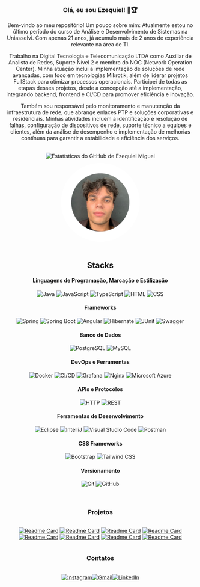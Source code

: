 <!-- Topo -->
<div align="center" class="sub-titulo">
    <h3>Olá, eu sou Ezequiel! 🚀🏆</h3>
</div>

<p align="center">
    Bem-vindo ao meu repositório! Um pouco sobre mim: Atualmente estou no último período do curso de Análise e Desenvolvimento de Sistemas na Uniasselvi. Com apenas 21 anos, já acumulo mais de 2 anos de experiência relevante na área de TI.
</p>

<p align="center">
    Trabalho na Digital Tecnologia e Telecomunicação LTDA como Auxiliar de Analista de Redes, Suporte Nível 2 e membro do NOC (Network Operation Center). Minha atuação inclui a implementação de soluções de rede avançadas, com foco em tecnologias Mikrotik, além de liderar projetos FullStack para otimizar processos operacionais. Participei de todas as etapas desses projetos, desde a concepção até a implementação, integrando backend, frontend e CI/CD para promover eficiência e inovação.
</p>

<p align="center">
    Também sou responsável pelo monitoramento e manutenção da infraestrutura de rede, que abrange enlaces PTP e soluções corporativas e residenciais. Minhas atividades incluem a identificação e resolução de falhas, configuração de dispositivos de rede, suporte técnico a equipes e clientes, além da análise de desempenho e implementação de melhorias contínuas para garantir a estabilidade e eficiência dos serviços.
</p>

<br>

<div align="center">
    <!-- Estatísticas do GitHub -->
    <img src="https://github-readme-stats.vercel.app/api?username=Ki3lMigu3l&show_icons=true&theme=dark" alt="Estatísticas do GitHub de Ezequiel Miguel" />
    <!-- Imagem de perfil -->
    <img src="assets/perfil-ki3lmigu3l.png" alt="Foto de perfil de Ezequiel Miguel" width="210" height="210" style="border-radius: 50%; margin-top: 10px;">
</div>

<!-- Stacks -->
<div align="center">
    <br>
    <h2 align="center">Stacks</h2>
        <h4>Linguagens de Programação, Marcação e Estilização</h4>
        <img width="50" src="https://user-images.githubusercontent.com/25181517/117201156-9a724800-adec-11eb-9a9d-3cd0f67da4bc.png" alt="Java" title="Java"/>
        <img width="50" src="https://user-images.githubusercontent.com/25181517/117447155-6a868a00-af3d-11eb-9cfe-245df15c9f3f.png" alt="JavaScript" title="JavaScript"/>
        <img width="50" src="https://user-images.githubusercontent.com/25181517/183890598-19a0ac2d-e88a-4005-a8df-1ee36782fde1.png" alt="TypeScript" title="TypeScript"/>
        <img width="50" src="https://user-images.githubusercontent.com/25181517/192158954-f88b5814-d510-4564-b285-dff7d6400dad.png" alt="HTML" title="HTML"/>
        <img width="50" src="https://user-images.githubusercontent.com/25181517/183898674-75a4a1b1-f960-4ea9-abcb-637170a00a75.png" alt="CSS" title="CSS"/>
        <h4 class="titulo-stacks">Frameworks</h4>
        <img width="50" src="https://user-images.githubusercontent.com/25181517/117201470-f6d56780-adec-11eb-8f7c-e70e376cfd07.png" alt="Spring" title="Spring"/>
        <img width="50" src="https://user-images.githubusercontent.com/25181517/183891303-41f257f8-6b3d-487c-aa56-c497b880d0fb.png" alt="Spring Boot" title="Spring Boot"/>
        <img width="50" src="https://user-images.githubusercontent.com/25181517/183890595-779a7e64-3f43-4634-bad2-eceef4e80268.png" alt="Angular" title="Angular"/>
        <img width="50" src="https://user-images.githubusercontent.com/25181517/117207493-49665200-adf4-11eb-808e-a9c0fcc2a0a0.png" alt="Hibernate" title="Hibernate"/>
        <img width="50" src="https://user-images.githubusercontent.com/25181517/117533873-484d4480-afef-11eb-9fad-67c8605e3592.png" alt="JUnit" title="JUnit"/>
        <img width="50" src="https://user-images.githubusercontent.com/25181517/186711335-a3729606-5a78-4496-9a36-06efcc74f800.png" alt="Swagger" title="Swagger"/>
        <h4 class="titulo-stacks">Banco de Dados</h4>
        <img width="50" src="https://user-images.githubusercontent.com/25181517/117208740-bfb78400-adf5-11eb-97bb-09072b6bedfc.png" alt="PostgreSQL" title="PostgreSQL"/>
        <img width="50" src="https://user-images.githubusercontent.com/25181517/183896128-ec99105a-ec1a-4d85-b08b-1aa1620b2046.png" alt="MySQL" title="MySQL"/>
        <h4 class="titulo-stacks">DevOps e Ferramentas</h4>
        <img width="50" src="https://user-images.githubusercontent.com/25181517/117207330-263ba280-adf4-11eb-9b97-0ac5b40bc3be.png" alt="Docker" title="Docker"/>
        <img width="50" src="https://user-images.githubusercontent.com/25181517/183868728-b2e11072-00a5-47e2-8a4e-4ebbb2b8c554.png" alt="CI/CD" title="CI/CD"/>
        <img width="50" src="https://user-images.githubusercontent.com/25181517/182534075-4962068b-4407-46c2-ac67-ddcb86af30cc.png" alt="Grafana" title="Grafana"/>
        <img width="50" src="https://user-images.githubusercontent.com/25181517/183345125-9a7cd2e6-6ad6-436f-8490-44c903bef84c.png" alt="Nginx" title="Nginx"/>
        <img width="50" src="https://user-images.githubusercontent.com/25181517/183911544-95ad6ba7-09bf-4040-ac44-0adafedb9616.png" alt="Microsoft Azure" title="Microsoft Azure"/>
        <h4 class="titulo-stacks">APIs e Protocólos</h4>
        <img width="50" src="https://user-images.githubusercontent.com/25181517/192107854-765620d7-f909-4953-a6da-36e1ef69eea6.png" alt="HTTP" title="HTTP"/>
        <img width="50" src="https://user-images.githubusercontent.com/25181517/192107858-fe19f043-c502-4009-8c47-476fc89718ad.png" alt="REST" title="REST"/>
        <h4 class="titulo-stacks">Ferramentas de Desenvolvimento</h4>
        <img width="50" src="https://user-images.githubusercontent.com/25181517/192108892-6e9b5cdf-4e35-4a70-ad9a-801a93a07c1c.png" alt="Eclipse" title="Eclipse"/>
        <img width="50" src="https://user-images.githubusercontent.com/25181517/192108890-200809d1-439c-4e23-90d3-b090cf9a4eea.png" alt="IntelliJ" title="IntelliJ"/>
        <img width="50" src="https://user-images.githubusercontent.com/25181517/192108891-d86b6220-e232-423a-bf5f-90903e6887c3.png" alt="Visual Studio Code" title="Visual Studio Code"/>
        <img width="50" src="https://user-images.githubusercontent.com/25181517/192109061-e138ca71-337c-4019-8d42-4792fdaa7128.png" alt="Postman" title="Postman"/>
        <h4 class="titulo-stacks">CSS Frameworks</h4>
        <img width="50" src="https://user-images.githubusercontent.com/25181517/183898054-b3d693d4-dafb-4808-a509-bab54cf5de34.png" alt="Bootstrap" title="Bootstrap"/>
        <img width="50" src="https://user-images.githubusercontent.com/25181517/202896760-337261ed-ee92-4979-84c4-d4b829c7355d.png" alt="Tailwind CSS" title="Tailwind CSS"/>
        <h4 class="titulo-stacks">Versionamento</h4>
        <img width="50" src="https://user-images.githubusercontent.com/25181517/192108372-f71d70ac-7ae6-4c0d-8395-51d8870c2ef0.png" alt="Git" title="Git"/>
        <img width="50" src="https://user-images.githubusercontent.com/25181517/192108374-8da61ba1-99ec-41d7-80b8-fb2f7c0a4948.png" alt="GitHub" title="GitHub"/>
</div>
<br>

<!-- Projetos -->
<br>

<h3 align="center">Projetos</h3>
<div align="center" style="display: flex; justify-content: center; gap: 100px;">
    
[![Readme Card](https://github-readme-stats.vercel.app/api/pin/?username=Ki3lMigu3l&repo=Arrays-Collections-Java&theme=dark)](https://github.com/Ki3lMigu3l/Arrays-Collections-Java)
[![Readme Card](https://github-readme-stats.vercel.app/api/pin/?username=Ki3lMigu3l&repo=Campo-Minado-Junit-Java&theme=dark)](https://github.com/Ki3lMigu3l/Campo-Minado-Junit-Java)
[![Readme Card](https://github-readme-stats.vercel.app/api/pin/?username=Ki3lMigu3l&repo=Nlw-Journey-Java&theme=dark)](https://github.com/Ki3lMigu3l/Nlw-Journey-Java)
[![Readme Card](https://github-readme-stats.vercel.app/api/pin/?username=Ki3lMigu3l&repo=Design-Patterns-Barbearia-Ecommerce-Java&theme=dark)](https://github.com/Ki3lMigu3l/Design-Patterns-Barbearia-Ecommerce-Java)
[![Readme Card](https://github-readme-stats.vercel.app/api/pin/?username=Ki3lMigu3l&repo=Selection-Process-Validation-System-Java&theme=dark)](https://github.com/Ki3lMigu3l/Selection-Process-Validation-System-Java)
[![Readme Card](https://github-readme-stats.vercel.app/api/pin/?username=Ki3lMigu3l&repo=Desafio-Digital-Bank-POO&theme=dark)](https://github.com/Ki3lMigu3l/Desafio-Digital-Bank-POO)
[![Readme Card](https://github-readme-stats.vercel.app/api/pin/?username=Ki3lMigu3l&repo=Authentication-System-Java&theme=dark)](https://github.com/Ki3lMigu3l/Authentication-System-Java)
[![Readme Card](https://github-readme-stats.vercel.app/api/pin/?username=Ki3lMigu3l&repo=Product-API-SpringBoot&theme=dark)](https://github.com/Ki3lMigu3l/Product-API-SpringBoot)

</div>


<!-- Contato -->
<div align="center">
    <h3 align="center">Contatos</h3>
    <br>
    <div style="display: flex; justify-content: center;">
        <a href="https://www.instagram.com/qui3lmigu3l" target="_blank">
            <img src="https://skillicons.dev/icons?i=instagram" alt="Instagram" width="50"/>
        </a>
        <a href="mailto:contato.ki3lmigu3l@gmail.com">
            <img src="https://skillicons.dev/icons?i=gmail" alt="Gmail" width="50"/>
        </a>
        <a href="https://www.linkedin.com/in/ezequiel-miguel/" target="_blank">
            <img src="https://skillicons.dev/icons?i=linkedin" alt="LinkedIn" width="50"/>
        </a>
    </div>
</div>

<br>

